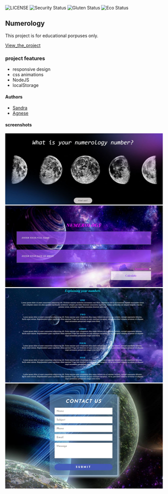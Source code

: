 ![LICENSE](https://img.shields.io/badge/license-MIT-blue.svg?style=flat-square)
![Security Status](https://img.shields.io/security-headers?label=Security&url=https%3A%2F%2Fgithub.com&style=flat-square)
![Gluten Status](https://img.shields.io/badge/Gluten-Free-green.svg)
![Eco Status](https://img.shields.io/badge/ECO-Friendly-green.svg)

## Numerology

This project is for educational porpuses only.

[View_the_project](https://st-dev28.github.io/wgt_29-numerology/)

### project features

- responsive design
- css animations
- NodeJS
- localStorage

#### Authors

- [Sandra](https://github.com/ST-dev28)
- [Agnese](https://github.com/AgneseVilk)

#### screenshots

![Screenshot](./img/printscr0.JPG)
![Screenshot](./img/printscr1.JPG)
![Screenshot](./img/printscr3.JPG)
![Screenshot](./img/printscr4.JPG)
